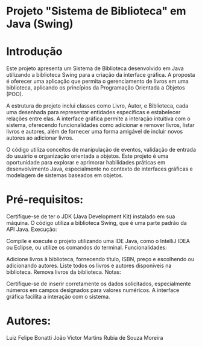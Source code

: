 # Projeto "Sistema de Biblioteca" em Java (Swing)

# Introdução
Este projeto apresenta um Sistema de Biblioteca desenvolvido em Java utilizando a biblioteca Swing para a criação da interface gráfica. A proposta é oferecer uma aplicação que permita o gerenciamento de livros em uma biblioteca, aplicando os princípios da Programação Orientada a Objetos (POO).

A estrutura do projeto inclui classes como Livro, Autor, e Biblioteca, cada uma desenhada para representar entidades específicas e estabelecer relações entre elas. A interface gráfica permite a interação intuitiva com o sistema, oferecendo funcionalidades como adicionar e remover livros, listar livros e autores, além de fornecer uma forma amigável de incluir novos autores ao adicionar livros.

O código utiliza conceitos de manipulação de eventos, validação de entrada do usuário e organização orientada a objetos. Este projeto é uma oportunidade para explorar e aprimorar habilidades práticas em desenvolvimento Java, especialmente no contexto de interfaces gráficas e modelagem de sistemas baseados em objetos.

# Pré-requisitos:

Certifique-se de ter o JDK (Java Development Kit) instalado em sua máquina.
O código utiliza a biblioteca Swing, que é uma parte padrão da API Java.
Execução:

Compile e execute o projeto utilizando uma IDE Java, como o IntelliJ IDEA ou Eclipse, ou utilize os comandos do terminal.
Funcionalidades:

Adicione livros à biblioteca, fornecendo título, ISBN, preço e escolhendo ou adicionando autores.
Liste todos os livros e autores disponíveis na biblioteca.
Remova livros da biblioteca.
Notas:

Certifique-se de inserir corretamente os dados solicitados, especialmente números em campos designados para valores numéricos.
A interface gráfica facilita a interação com o sistema.

# Autores:
Luiz Felipe Bonatti
João Victor Martins
Rubia de Souza Moreira
